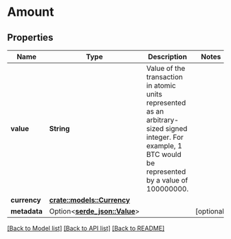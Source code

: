 # Amount

## Properties

Name | Type | Description | Notes
------------ | ------------- | ------------- | -------------
**value** | **String** | Value of the transaction in atomic units represented as an arbitrary-sized signed integer.  For example, 1 BTC would be represented by a value of 100000000.  | 
**currency** | [**crate::models::Currency**](Currency.md) |  | 
**metadata** | Option<[**serde_json::Value**](.md)> |  | [optional]

[[Back to Model list]](../README.md#documentation-for-models) [[Back to API list]](../README.md#documentation-for-api-endpoints) [[Back to README]](../README.md)


